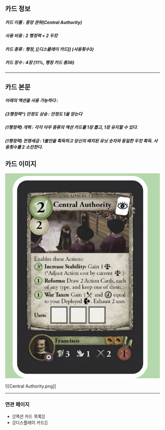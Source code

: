 ## 카드 정보
##### 카드 이름 : 중앙 권위(Central Authority)
##### 사용 비용 : 2 행정력 + 2 두캇  
##### 카드 종류 : 행정,  [[디스플레이 카드]] (사용횟수3)
##### 카드 장수 : 4장 (11%, 행정 카드 총36)
---
## 카드 본문
##### 아래의 액션을 사용 가능하다 : 
##### (3행정력*) 안정도 상승 : 안정도 1을 얻는다 
##### (1행정력) 개혁 : 각각 아무 종류의 액션 카드를 1장 뽑고, 1장 유지할 수 있다.
##### (1행정력) 전쟁세금 : 1불안을 획득하고 당신의 배치된 유닛 숫자와 동일한 두캇 획득. 사용횟수를 2 소진한다.
## 카드 이미지
<img src="\Assets\Central Authority.png"/>

![[Central Authority.png]]

---
### 연관 페이지
- [[액션 카드 목록]]
- [[디스플레이 카드]]

